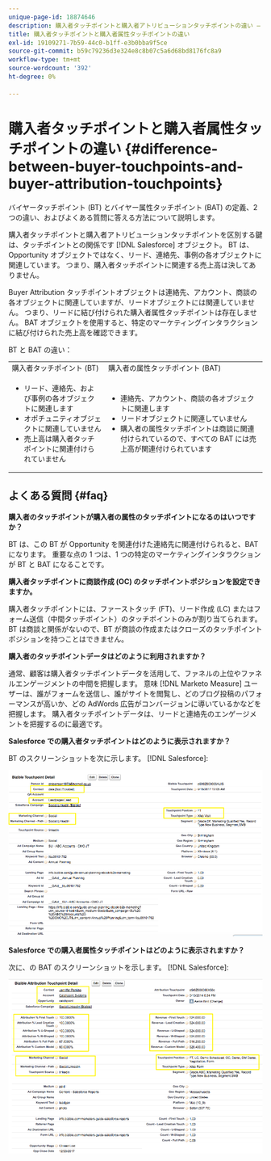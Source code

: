 ```yaml
---
unique-page-id: 18874646
description: 購入者タッチポイントと購入者アトリビューションタッチポイントの違い — [!DNL Marketo Measure]  — 製品ドキュメント
title: 購入者タッチポイントと購入者属性タッチポイントの違い
exl-id: 19109271-7b59-44c0-b1ff-e3b0bba9f5ce
source-git-commit: b59c79236d3e324e8c8b07c5a6d68bd8176fc8a9
workflow-type: tm+mt
source-wordcount: '392'
ht-degree: 0%

---
```


# 購入者タッチポイントと購入者属性タッチポイントの違い {#difference-between-buyer-touchpoints-and-buyer-attribution-touchpoints}

バイヤータッチポイント (BT) とバイヤー属性タッチポイント (BAT) の定義、2 つの違い、およびよくある質問に答える方法について説明します。

購入者タッチポイントと購入者アトリビューションタッチポイントを区別する鍵は、タッチポイントとの関係です [!DNL Salesforce] オブジェクト。 BT は、Opportunity オブジェクトではなく、リード、連絡先、事例の各オブジェクトに関連しています。 つまり、購入者タッチポイントに関連する売上高は決してありません。

Buyer Attribution タッチポイントオブジェクトは連絡先、アカウント、商談の各オブジェクトに関連していますが、リードオブジェクトには関連していません。 つまり、リードに結び付けられた購入者属性タッチポイントは存在しません。 BAT オブジェクトを使用すると、特定のマーケティングインタラクションに結び付けられた売上高を確認できます。

BT と BAT の違い：

<table> 
 <colgroup> 
  <col> 
  <col> 
 </colgroup> 
 <tbody> 
  <tr> 
   <td>購入者タッチポイント (BT)</td> 
   <td>購入者の属性タッチポイント (BAT)</td> 
  </tr> 
  <tr> 
   <td> 
    <ul> 
     <li>リード、連絡先、および事例の各オブジェクトに関連します</li> 
     <li>オポチュニティオブジェクトに関連していません</li> 
     <li>売上高は購入者タッチポイントに関連付けられていません</li> 
    </ul></td> 
   <td> 
    <ul> 
     <li>連絡先、アカウント、商談の各オブジェクトに関連します</li> 
     <li>リードオブジェクトに関連していません</li> 
     <li>購入者の属性タッチポイントは商談に関連付けられているので、すべての BAT には売上高が関連付けられています</li> 
    </ul></td> 
  </tr> 
 </tbody> 
</table>

## よくある質問 {#faq}

**購入者のタッチポイントが購入者の属性のタッチポイントになるのはいつですか？**

BT は、この BT が Opportunity を関連付けた連絡先に関連付けられると、BAT になります。 重要な点の 1 つは、1 つの特定のマーケティングインタラクションが BT と BAT になることです。

**購入者タッチポイントに商談作成 (OC) のタッチポイントポジションを設定できますか。**

購入者タッチポイントには、ファーストタッチ (FT)、リード作成 (LC) またはフォーム送信（中間タッチポイント）のタッチポイントのみが割り当てられます。 BT は商談と関係がないので、BT が商談の作成またはクローズのタッチポイントポジションを持つことはできません。

**購入者のタッチポイントデータはどのように利用されますか？**

通常、顧客は購入者タッチポイントデータを活用して、ファネルの上位やファネルエンゲージメントの中間を把握します。 意味 [!DNL Marketo Measure] ユーザーは、誰がフォームを送信し、誰がサイトを閲覧し、どのブログ投稿のパフォーマンスが高いか、どの AdWords 広告がコンバージョンに導いているかなどを把握します。 購入者タッチポイントデータは、リードと連絡先のエンゲージメントを把握するのに最適です。

**Salesforce での購入者タッチポイントはどのように表示されますか？**

BT のスクリーンショットを次に示します。 [!DNL Salesforce]:

![](assets/1.png)

**Salesforce での購入者属性タッチポイントはどのように表示されますか？**

次に、の BAT のスクリーンショットを示します。 [!DNL Salesforce]:

![](assets/2.png)
